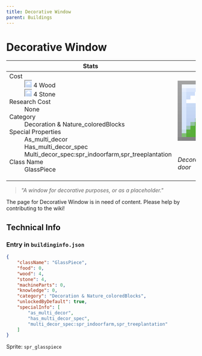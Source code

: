 ```yaml
---
title: Decorative Window
parent: Buildings
---
```

# Decorative Window

[//]: # (Pre-generated content)
<table><thead><tr><th>Stats</th><th>Image</th></tr></thead><tbody><tr><td><dl><dt>Cost</dt><dd><div class="resource-icon"><img style="object-position: -637px -751px;" src="https://tfe2-wiki.github.io/assets/sprites.png"></div> 4 Wood<br><div class="resource-icon"><img style="object-position: -637px -737px;" src="https://tfe2-wiki.github.io/assets/sprites.png"></div> 4 Stone</dd><dt>Research Cost</dt><dd>None</dd><dt>Category</dt><dd>Decoration & Nature_coloredBlocks</dd><dt>Special Properties</dt><dd>As_multi_decor<br>Has_multi_decor_spec<br>Multi_decor_spec:spr_indoorfarm,spr_treeplantation</dd><dt>Class Name</dt><dd>GlassPiece</dd></dl></td><td><style>.building-image {width: 200px;height: 200px;overflow: hidden;position: relative;}.building-image img {image-rendering: pixelated;object-fit: none;transform: scale(10);transform-origin: left top;position: absolute;left: 0;top: 0;}.resource-image {width: 200px;height: 200px;overflow: hidden;position: relative;}.resource-image img {image-rendering: pixelated;object-fit: none;transform: scale(20);transform-origin: left top;position: absolute;left: 0;top: 0;}.building-icon {width: 20px;height: 20px;overflow: hidden;position: relative;display: inline-block;}.building-icon img {image-rendering: pixelated;object-fit: none;transform: scale(1);transform-origin: left top;position: absolute;left: 0;top: 0;}.resource-icon {width: 20px;height: 20px;overflow: hidden;position: relative;display: inline-block;}.resource-icon img {image-rendering: pixelated;object-fit: none;transform: scale(2);transform-origin: left top;position: absolute;left: 0;top: 0;}</style><div class="building-image"><img style="object-position: -114px -940px;" src="https://tfe2-wiki.github.io/assets/sprites.png" alt="Decorative Window Back"><img style="object-position: -92px -940px;" src="https://tfe2-wiki.github.io/assets/sprites.png" alt="Decorative Window"></div><i>Decorative Window with a door</i></td></tr></tbody></table><blockquote><i>"A window for decorative purposes, or as a placeholder."</i></blockquote>

The page for Decorative Window is in need of content. Please help by contributing to the wiki!

## Technical Info
### Entry in `buildinginfo.json`

```json
{
    "className": "GlassPiece",
    "food": 0,
    "wood": 4,
    "stone": 4,
    "machineParts": 0,
    "knowledge": 0,
    "category": "Decoration & Nature_coloredBlocks",
    "unlockedByDefault": true,
    "specialInfo": [
        "as_multi_decor",
        "has_multi_decor_spec",
        "multi_decor_spec:spr_indoorfarm,spr_treeplantation"
    ]
}
```

Sprite: `spr_glasspiece`

